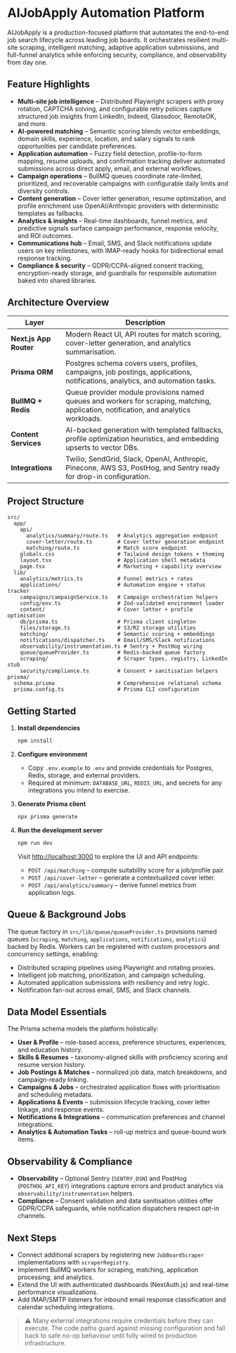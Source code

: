 # AIJobApply Automation Platform

AIJobApply is a production-focused platform that automates the end-to-end job search lifecycle across leading job boards. It orchestrates resilient multi-site scraping, intelligent matching, adaptive application submissions, and full-funnel analytics while enforcing security, compliance, and observability from day one.

## Feature Highlights

- **Multi-site job intelligence** – Distributed Playwright scrapers with proxy rotation, CAPTCHA solving, and configurable retry policies capture structured job insights from LinkedIn, Indeed, Glassdoor, RemoteOK, and more.
- **AI-powered matching** – Semantic scoring blends vector embeddings, domain skills, experience, location, and salary signals to rank opportunities per candidate preferences.
- **Application automation** – Fuzzy field detection, profile-to-form mapping, resume uploads, and confirmation tracking deliver automated submissions across direct apply, email, and external workflows.
- **Campaign operations** – BullMQ queues coordinate rate-limited, prioritized, and recoverable campaigns with configurable daily limits and diversity controls.
- **Content generation** – Cover letter generation, resume optimization, and profile enrichment use OpenAI/Anthropic providers with deterministic templates as fallbacks.
- **Analytics & insights** – Real-time dashboards, funnel metrics, and predictive signals surface campaign performance, response velocity, and ROI outcomes.
- **Communications hub** – Email, SMS, and Slack notifications update users on key milestones, with IMAP-ready hooks for bidirectional email response tracking.
- **Compliance & security** – GDPR/CCPA-aligned consent tracking, encryption-ready storage, and guardrails for responsible automation baked into shared libraries.

## Architecture Overview

| Layer                | Description |
| -------------------- | ----------- |
| **Next.js App Router** | Modern React UI, API routes for match scoring, cover-letter generation, and analytics summarisation. |
| **Prisma ORM**          | Postgres schema covers users, profiles, campaigns, job postings, applications, notifications, analytics, and automation tasks. |
| **BullMQ + Redis**      | Queue provider module provisions named queues and workers for scraping, matching, application, notification, and analytics workloads. |
| **Content Services**    | AI-backed generation with templated fallbacks, profile optimization heuristics, and embedding upserts to vector DBs. |
| **Integrations**        | Twilio, SendGrid, Slack, OpenAI, Anthropic, Pinecone, AWS S3, PostHog, and Sentry ready for drop-in configuration. |

## Project Structure

```
src/
  app/
    api/
      analytics/summary/route.ts   # Analytics aggregation endpoint
      cover-letter/route.ts        # Cover letter generation endpoint
      matching/route.ts            # Match score endpoint
    globals.css                    # Tailwind design tokens + theming
    layout.tsx                     # Application shell metadata
    page.tsx                       # Marketing + capability overview
  lib/
    analytics/metrics.ts           # Funnel metrics + rates
    applications/                  # Automation engine + status tracker
    campaigns/campaignService.ts   # Campaign orchestration helpers
    config/env.ts                  # Zod-validated environment loader
    content/                       # Cover letter + profile optimisation
    db/prisma.ts                   # Prisma client singleton
    files/storage.ts               # S3/R2 storage utilities
    matching/                      # Semantic scoring + embeddings
    notifications/dispatcher.ts    # Email/SMS/Slack notifications
    observability/instrumentation.ts # Sentry + PostHog wiring
    queue/queueProvider.ts         # Redis-backed queue factory
    scraping/                      # Scraper types, registry, LinkedIn stub
    security/compliance.ts         # Consent + sanitisation helpers
prisma/
  schema.prisma                    # Comprehensive relational schema
  prisma.config.ts                 # Prisma CLI configuration
```

## Getting Started

1. **Install dependencies**
   ```bash
   npm install
   ```

2. **Configure environment**
   - Copy `.env.example` to `.env` and provide credentials for Postgres, Redis, storage, and external providers.
   - Required at minimum: `DATABASE_URL`, `REDIS_URL`, and secrets for any integrations you intend to exercise.

3. **Generate Prisma client**
   ```bash
   npx prisma generate
   ```

4. **Run the development server**
   ```bash
   npm run dev
   ```

   Visit [http://localhost:3000](http://localhost:3000) to explore the UI and API endpoints:
   - `POST /api/matching` – compute suitability score for a job/profile pair.
   - `POST /api/cover-letter` – generate a contextualized cover letter.
   - `POST /api/analytics/summary` – derive funnel metrics from application logs.

## Queue & Background Jobs

The queue factory in `src/lib/queue/queueProvider.ts` provisions named queues (`scraping`, `matching`, `applications`, `notifications`, `analytics`) backed by Redis. Workers can be registered with custom processors and concurrency settings, enabling:

- Distributed scraping pipelines using Playwright and rotating proxies.
- Intelligent job matching, prioritization, and campaign scheduling.
- Automated application submissions with resiliency and retry logic.
- Notification fan-out across email, SMS, and Slack channels.

## Data Model Essentials

The Prisma schema models the platform holistically:

- **User & Profile** – role-based access, preference structures, experiences, and education history.
- **Skills & Resumes** – taxonomy-aligned skills with proficiency scoring and resume version history.
- **Job Postings & Matches** – normalized job data, match breakdowns, and campaign-ready linking.
- **Campaigns & Jobs** – orchestrated application flows with prioritisation and scheduling metadata.
- **Applications & Events** – submission lifecycle tracking, cover letter linkage, and response events.
- **Notifications & Integrations** – communication preferences and channel integrations.
- **Analytics & Automation Tasks** – roll-up metrics and queue-bound work items.

## Observability & Compliance

- **Observability** – Optional Sentry (`SENTRY_DSN`) and PostHog (`POSTHOG_API_KEY`) integrations capture errors and product analytics via `observability/instrumentation` helpers.
- **Compliance** – Consent validation and data sanitisation utilities offer GDPR/CCPA safeguards, while notification dispatchers respect opt-in channels.

## Next Steps

- Connect additional scrapers by registering new `JobBoardScraper` implementations with `scraperRegistry`.
- Implement BullMQ workers for scraping, matching, application processing, and analytics.
- Extend the UI with authenticated dashboards (NextAuth.js) and real-time performance visualizations.
- Add IMAP/SMTP listeners for inbound email response classification and calendar scheduling integrations.

> ⚠️ Many external integrations require credentials before they can execute. The code paths guard against missing configuration and fall back to safe no-op behaviour until fully wired to production infrastructure.
